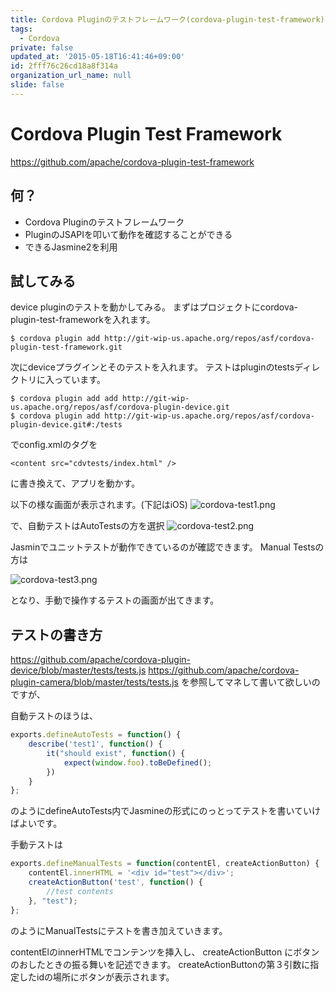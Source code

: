 ```yaml
---
title: Cordova Pluginのテストフレームワーク(cordova-plugin-test-framework)の使い方
tags:
  - Cordova
private: false
updated_at: '2015-05-18T16:41:46+09:00'
id: 2fff76c26cd18a8f314a
organization_url_name: null
slide: false
---
```


# Cordova Plugin Test Framework

https://github.com/apache/cordova-plugin-test-framework

## 何？
* Cordova Pluginのテストフレームワーク
* PluginのJSAPIを叩いて動作を確認することができる
* できるJasmine2を利用

## 試してみる

device pluginのテストを動かしてみる。
まずはプロジェクトにcordova-plugin-test-frameworkを入れます。

```shell-session:
$ cordova plugin add http://git-wip-us.apache.org/repos/asf/cordova-plugin-test-framework.git
```

次にdeviceプラグインとそのテストを入れます。
テストはpluginのtestsディレクトリに入っています。


```shell-session:
$ cordova plugin add add http://git-wip-us.apache.org/repos/asf/cordova-plugin-device.git
$ cordova plugin add http://git-wip-us.apache.org/repos/asf/cordova-plugin-device.git#:/tests
```

でconfig.xmlの<content>タグを

```xml:
<content src="cdvtests/index.html" />
```

に書き換えて、アプリを動かす。

以下の様な画面が表示されます。(下記はiOS)
![cordova-test1.png](https://qiita-image-store.s3.amazonaws.com/0/4044/9be83962-124e-f46d-401f-7cb820c3d86d.png "cordova-test1.png")

で、自動テストはAutoTestsの方を選択
![cordova-test2.png](https://qiita-image-store.s3.amazonaws.com/0/4044/d7995d41-8a02-cd34-022a-d5a2dac83813.png "cordova-test2.png")

Jasminでユニットテストが動作できているのが確認できます。
Manual Testsの方は

![cordova-test3.png](https://qiita-image-store.s3.amazonaws.com/0/4044/5b35ad6e-d4e4-4dd5-886d-989e5cedf960.png "cordova-test3.png")

となり、手動で操作するテストの画面が出てきます。

## テストの書き方

https://github.com/apache/cordova-plugin-device/blob/master/tests/tests.js
https://github.com/apache/cordova-plugin-camera/blob/master/tests/tests.js
を参照してマネして書いて欲しいのですが、

自動テストのほうは、

```js:tests.js
exports.defineAutoTests = function() {
    describe('test1', function() {
		it("should exist", function() {
			expect(window.foo).toBeDefined();
		})
    }
};
```

のようにdefineAutoTests内でJasmineの形式にのっとってテストを書いていけばよいです。

手動テストは

```js:tests.js
exports.defineManualTests = function(contentEl, createActionButton) {
	contentEl.innerHTML = '<div id="test"></div>';
	createActionButton('test', function() {
		//test contents
	}, "test");
};
```

のようにManualTestsにテストを書き加えていきます。

contentElのinnerHTMLでコンテンツを挿入し、
createActionButton にボタンのおしたときの振る舞いを記述できます。
createActionButtonの第３引数に指定したidの場所にボタンが表示されます。



